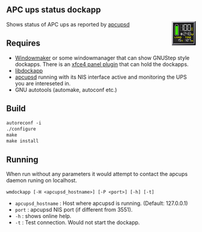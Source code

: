 ## APC ups status dockapp

<img align="right" width="64" height="64" src="wmapcups.png">

Shows status of APC ups as reported by [apcupsd](http://www.apcupsd.org/)

## Requires

* [Windowmaker](https://www.windowmaker.org/) or some windowmanager that can show GNUStep style dockapps. There is an [xfce4 panel plugin](https://goodies.xfce.org/projects/panel-plugins/xfce4-wmdock-plugin) that can hold the dockapps.
* [libdockapp](https://www.dockapps.net/libdockapp)
* [apcupsd](http://www.apcupsd.org/) running with its NIS interface active and monitoring the UPS you are intereseted in.
* GNU autotools (automake, autoconf etc.)

## Build

    autoreconf -i
    ./configure
    make
    make install

## Running

When run without any parameters it would attempt to contact the apcups daemon runing on localhost.

    wmdockapp [-H <apcupsd_hostname>] [-P <port>] [-h] [-t]

- `apcupsd_hostname` : Host where apcupsd is running. (Default: 127.0.0.1)
- `port` : apcupsd NIS port (if different from 3551).
- `-h` : shows online help.
- `-t` : Test connection. Would not start the dockapp.

